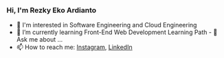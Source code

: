### Hi, I'm Rezky Eko Ardianto

- 🔭 I'm interested in Software Engineering and Cloud Engineering 
- 🌱 I’m currently learning Front-End Web Development Learning Path - 💬 Ask me about ...
- 📫 How to reach me:
  <a href="https://www.instagram.com/rezekoard/" target="_blank">Instagram</a>, 
  <a href="https://www.linkedin.com/in/rezekoard/" target="_blank">LinkedIn</a>
<!-- - 😄 Pronouns: ...
- ⚡ Fun fact: ... -->
